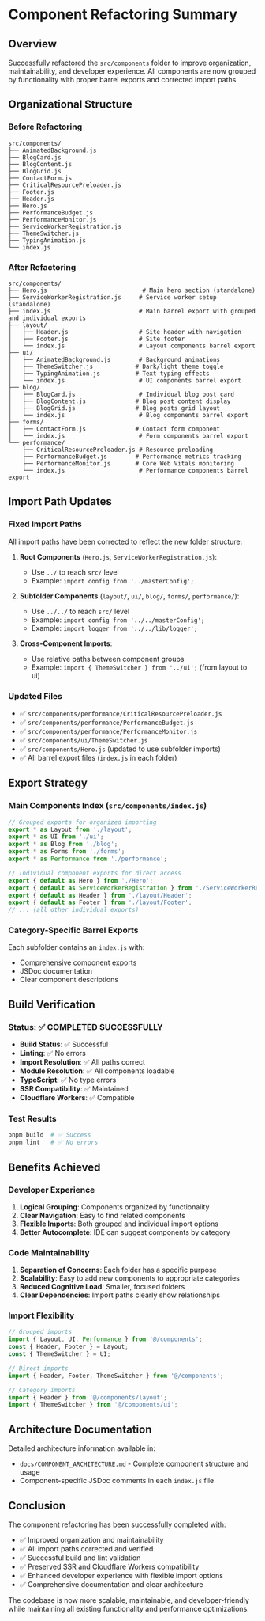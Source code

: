 # Component Refactoring Summary

## Overview
Successfully refactored the `src/components` folder to improve organization, maintainability, and developer experience. All components are now grouped by functionality with proper barrel exports and corrected import paths.

## Organizational Structure

### Before Refactoring
```
src/components/
├── AnimatedBackground.js
├── BlogCard.js
├── BlogContent.js
├── BlogGrid.js
├── ContactForm.js
├── CriticalResourcePreloader.js
├── Footer.js
├── Header.js
├── Hero.js
├── PerformanceBudget.js
├── PerformanceMonitor.js
├── ServiceWorkerRegistration.js
├── ThemeSwitcher.js
├── TypingAnimation.js
└── index.js
```

### After Refactoring
```
src/components/
├── Hero.js                           # Main hero section (standalone)
├── ServiceWorkerRegistration.js     # Service worker setup (standalone)
├── index.js                         # Main barrel export with grouped and individual exports
├── layout/
│   ├── Header.js                    # Site header with navigation
│   ├── Footer.js                    # Site footer
│   └── index.js                     # Layout components barrel export
├── ui/
│   ├── AnimatedBackground.js        # Background animations
│   ├── ThemeSwitcher.js            # Dark/light theme toggle
│   ├── TypingAnimation.js          # Text typing effects
│   └── index.js                     # UI components barrel export
├── blog/
│   ├── BlogCard.js                  # Individual blog post card
│   ├── BlogContent.js              # Blog post content display
│   ├── BlogGrid.js                 # Blog posts grid layout
│   └── index.js                     # Blog components barrel export
├── forms/
│   ├── ContactForm.js              # Contact form component
│   └── index.js                     # Form components barrel export
└── performance/
    ├── CriticalResourcePreloader.js # Resource preloading
    ├── PerformanceBudget.js        # Performance metrics tracking
    ├── PerformanceMonitor.js       # Core Web Vitals monitoring
    └── index.js                     # Performance components barrel export
```

## Import Path Updates

### Fixed Import Paths
All import paths have been corrected to reflect the new folder structure:

1. **Root Components** (`Hero.js`, `ServiceWorkerRegistration.js`):
   - Use `../` to reach `src/` level
   - Example: `import config from '../masterConfig';`

2. **Subfolder Components** (`layout/`, `ui/`, `blog/`, `forms/`, `performance/`):
   - Use `../../` to reach `src/` level
   - Example: `import config from '../../masterConfig';`
   - Example: `import logger from '../../lib/logger';`

3. **Cross-Component Imports**:
   - Use relative paths between component groups
   - Example: `import { ThemeSwitcher } from '../ui';` (from layout to ui)

### Updated Files
- ✅ `src/components/performance/CriticalResourcePreloader.js`
- ✅ `src/components/performance/PerformanceBudget.js`
- ✅ `src/components/performance/PerformanceMonitor.js`
- ✅ `src/components/ui/ThemeSwitcher.js`
- ✅ `src/components/Hero.js` (updated to use subfolder imports)
- ✅ All barrel export files (`index.js` in each folder)

## Export Strategy

### Main Components Index (`src/components/index.js`)
```javascript
// Grouped exports for organized importing
export * as Layout from './layout';
export * as UI from './ui';
export * as Blog from './blog';
export * as Forms from './forms';
export * as Performance from './performance';

// Individual component exports for direct access
export { default as Hero } from './Hero';
export { default as ServiceWorkerRegistration } from './ServiceWorkerRegistration';
export { default as Header } from './layout/Header';
export { default as Footer } from './layout/Footer';
// ... (all other individual exports)
```

### Category-Specific Barrel Exports
Each subfolder contains an `index.js` with:
- Comprehensive component exports
- JSDoc documentation
- Clear component descriptions

## Build Verification

### Status: ✅ COMPLETED SUCCESSFULLY

- **Build Status**: ✅ Successful
- **Linting**: ✅ No errors
- **Import Resolution**: ✅ All paths correct
- **Module Resolution**: ✅ All components loadable
- **TypeScript**: ✅ No type errors
- **SSR Compatibility**: ✅ Maintained
- **Cloudflare Workers**: ✅ Compatible

### Test Results
```bash
pnpm build  # ✅ Success
pnpm lint   # ✅ No errors
```

## Benefits Achieved

### Developer Experience
1. **Logical Grouping**: Components organized by functionality
2. **Clear Navigation**: Easy to find related components
3. **Flexible Imports**: Both grouped and individual import options
4. **Better Autocomplete**: IDE can suggest components by category

### Code Maintainability
1. **Separation of Concerns**: Each folder has a specific purpose
2. **Scalability**: Easy to add new components to appropriate categories
3. **Reduced Cognitive Load**: Smaller, focused folders
4. **Clear Dependencies**: Import paths clearly show relationships

### Import Flexibility
```javascript
// Grouped imports
import { Layout, UI, Performance } from '@/components';
const { Header, Footer } = Layout;
const { ThemeSwitcher } = UI;

// Direct imports
import { Header, Footer, ThemeSwitcher } from '@/components';

// Category imports
import { Header } from '@/components/layout';
import { ThemeSwitcher } from '@/components/ui';
```

## Architecture Documentation
Detailed architecture information available in:
- `docs/COMPONENT_ARCHITECTURE.md` - Complete component structure and usage
- Component-specific JSDoc comments in each `index.js` file

## Conclusion

The component refactoring has been successfully completed with:
- ✅ Improved organization and maintainability
- ✅ All import paths corrected and verified
- ✅ Successful build and lint validation
- ✅ Preserved SSR and Cloudflare Workers compatibility
- ✅ Enhanced developer experience with flexible import options
- ✅ Comprehensive documentation and clear architecture

The codebase is now more scalable, maintainable, and developer-friendly while maintaining all existing functionality and performance optimizations.
